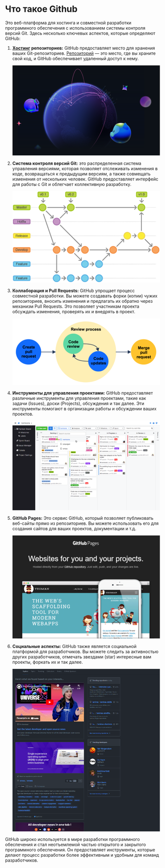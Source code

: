 # Что такое Github

Это веб-платформа для хостинга и совместной разработки программного обеспечения с использованием системы контроля версий Git. Здесь несколько ключевых аспектов, которые определяют GitHub:

1. **[Хостинг](https://ru.wikipedia.org/wiki/%D0%A5%D0%BE%D1%81%D1%82%D0%B8%D0%BD%D0%B3) репозиториев:** GitHub предоставляет место для хранения ваших Git-репозиториев. [Репозиторий](https://ru.wikipedia.org/wiki/%D0%A0%D0%B5%D0%BF%D0%BE%D0%B7%D0%B8%D1%82%D0%BE%D1%80%D0%B8%D0%B9) — это место, где вы храните свой код, и GitHub обеспечивает удаленный доступ к нему.

   ![1701269969709](image/github/1701269969709.png)
2. **Система контроля версий Git:** это распределенная система управления версиями, которая позволяет отслеживать изменения в коде, возвращаться к предыдущим версиям, а также совмещать изменения от нескольких человек. GitHub предоставляет интерфейс для работы с Git и облегчает коллективную разработку.

   ![1701272353311](image/github/1701272353311.png)
3. **Коллаборация и Pull Requests:** GitHub упрощает процесс совместной разработки. Вы можете создавать форки (копии) чужих репозиториев, вносить изменения и предлагать их обратно через механизм Pull Requests. Это позволяет участникам проекта обсуждать изменения, проверять их и внедрять в проект.

   ![1701272465085](image/github/1701272465085.png)
4. **Инструменты для управления проектами:** GitHub предоставляет различные инструменты для управления проектами, такие как задачи (Issues), доски (Projects), обсуждения и так далее. Эти инструменты помогают в организации работы и обсуждении ваших проектов.

   ![1701272628435](image/github/1701272628435.png)
5. **GitHub Pages:** Это сервис GitHub, который позволяет публиковать веб-сайты прямо из репозиториев. Вы можете использовать его для создания сайтов для ваших проектов, документации и т.д.

   ![1701272696080](image/github/1701272696080.png)
6. **Социальные аспекты:** GitHub также является социальной платформой для разработчиков. Вы можете следить за активностью других разработчиков, отмечать звездами (star) интересные вам проекты, форкать их и так далее.

   ![1701272787001](image/github/1701272787001.png)

GitHub широко используется в мире разработки программного обеспечения и стал неотъемлемой частью открытого и закрытого программного обеспечения. Он предоставляет инструменты, которые делают процесс разработки более эффективным и удобным для команд разработчиков.
